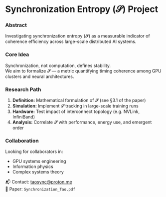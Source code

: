 # Synchronization Entropy (𝓢) Project

### Abstract
Investigating synchronization entropy (𝓢) as a measurable indicator of coherence efficiency across large-scale distributed AI systems.

### Core Idea
Synchronization, not computation, defines stability.  
We aim to formalize 𝓢 — a metric quantifying timing coherence among GPU clusters and neural architectures.

### Research Path
1. **Definition:** Mathematical formulation of 𝓢 (see §3.1 of the paper)
2. **Simulation:** Implement 𝓢 tracking in large-scale training runs
3. **Hardware:** Test impact of interconnect topology (e.g. NVLink, InfiniBand)
4. **Analysis:** Correlate 𝓢 with performance, energy use, and emergent order

### Collaboration
Looking for collaborators in:
- GPU systems engineering  
- Information physics  
- Complex systems theory  

📬 Contact: taosync@proton.me  
🔗 Paper: `Synchronization_Tao.pdf`
